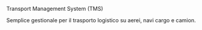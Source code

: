 Transport Management System (TMS)

Semplice gestionale per il trasporto logistico su aerei, navi cargo e camion.